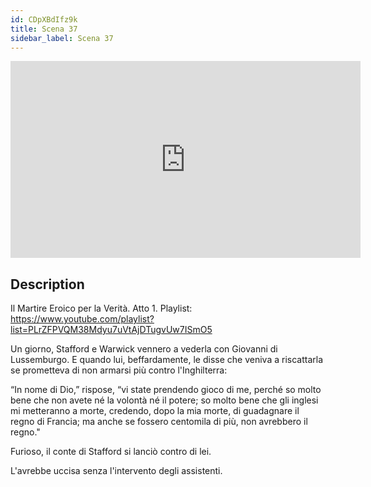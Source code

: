 ```yaml
---
id: CDpXBdIfz9k
title: Scena 37
sidebar_label: Scena 37
---
```


<iframe
  width="560"
  height="315"
  src="https://www.youtube.com/embed/CDpXBdIfz9k"
  title="YouTube video player"
  frameborder="0"
  allow="accelerometer; autoplay; clipboard-write; encrypted-media; gyroscope; picture-in-picture; web-share"
  referrerpolicy="strict-origin-when-cross-origin"
  allowfullscreen
></iframe>

## Description

Il Martire Eroico per la Verità. Atto 1. 
Playlist: https://www.youtube.com/playlist?list=PLrZFPVQM38Mdyu7uVtAjDTugvUw7ISmO5 

Un giorno, Stafford e Warwick vennero a vederla con Giovanni di Lussemburgo. E quando lui, beffardamente, le disse che veniva a riscattarla se prometteva di non armarsi più contro l'Inghilterra:

“In nome di Dio,” rispose, “vi state prendendo gioco di me, perché so molto bene che non avete né la volontà né il potere; so molto bene che gli inglesi mi metteranno a morte, credendo, dopo la mia morte, di guadagnare il regno di Francia; ma anche se fossero centomila di più, non avrebbero il regno."

Furioso, il conte di Stafford si lanciò contro di lei.

L'avrebbe uccisa senza l'intervento degli assistenti.
